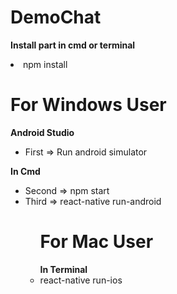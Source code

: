 # DemoChat
<strong>Install part in cmd or terminal</strong>
<li>npm install</li>

# For Windows User
<strong>
Android Studio
</strong>
<ul>
<li>First => Run android simulator</li>
</ul>
<strong>
In Cmd
</strong>
<ul>
<li>Second => npm start</li>
<li>Third => react-native run-android</li>
<ul>

# For Mac User
<strong>
In Terminal
</strong>
<li>react-native run-ios</li>
